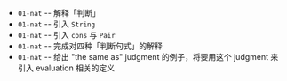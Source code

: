 - `01-nat` -- 解释「判断」
- `01-nat` -- 引入 `String`
- `01-nat` -- 引入 `cons` 与 `Pair`
- `01-nat` -- 完成对四种「判断句式」的解释
- `01-nat` -- 给出 "the same as" judgment 的例子，将要用这个 judgment 来引入 evaluation 相关的定义
